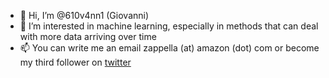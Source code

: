 - 👋 Hi, I’m @610v4nn1 (Giovanni)
- 👀 I’m interested in machine learning, especially in methods that can deal with more data arriving over time
- 📫 You can write me an email zappella (at) amazon (dot) com or become my third follower on [twitter](https://twitter.com/610v4nn1__)

